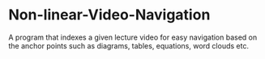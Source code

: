 # Non-linear-Video-Navigation
A program that indexes a given lecture video for easy navigation based on the anchor points such as diagrams, tables, equations, word clouds etc.
